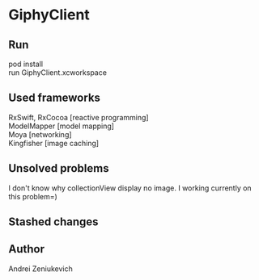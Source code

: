 
# GiphyClient

## Run

pod install\
run GiphyClient.xcworkspace

## Used frameworks

RxSwift, RxCocoa     [reactive programming]\
ModelMapper          [model mapping]\
Moya                 [networking]\
Kingfisher           [image caching]

## Unsolved problems

I don't know why collectionView display no image. I working currently on this problem=)

## Stashed changes

## Author

Andrei Zeniukevich
